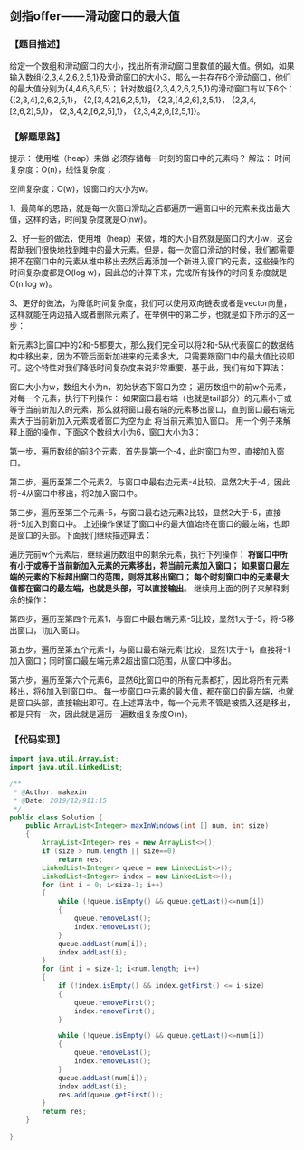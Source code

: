 ## 剑指offer——滑动窗口的最大值
### 【题目描述】
给定一个数组和滑动窗口的大小，找出所有滑动窗口里数值的最大值。例如，如果输入数组{2,3,4,2,6,2,5,1}及滑动窗口的大小3，那么一共存在6个滑动窗口，他们的最大值分别为{4,4,6,6,6,5}； 针对数组{2,3,4,2,6,2,5,1}的滑动窗口有以下6个： {[2,3,4],2,6,2,5,1}， {2,[3,4,2],6,2,5,1}， {2,3,[4,2,6],2,5,1}， {2,3,4,[2,6,2],5,1}， {2,3,4,2,[6,2,5],1}， {2,3,4,2,6,[2,5,1]}。
### 【解题思路】
提示：
使用堆（heap）来做
必须存储每一时刻的窗口中的元素吗？
解法：
时间复杂度：O(n)，线性复杂度；

空间复杂度：O(w)，设窗口的大小为w。

1、最简单的思路，就是每一次窗口滑动之后都遍历一遍窗口中的元素来找出最大值，这样的话，时间复杂度就是O(nw)。

2、好一些的做法，使用堆（heap）来做，堆的大小自然就是窗口的大小w，这会帮助我们很快地找到堆中的最大元素。但是，每一次窗口滑动的时候，我们都需要把不在窗口中的元素从堆中移出去然后再添加一个新进入窗口的元素，这些操作的时间复杂度都是O(log w)，因此总的计算下来，完成所有操作的时间复杂度就是O(n log w)。

3、更好的做法，为降低时间复杂度，我们可以使用双向链表或者是vector向量，这样就能在两边插入或者删除元素了。在举例中的第二步，也就是如下所示的这一步：


新元素3比窗口中的2和-5都要大，那么我们完全可以将2和-5从代表窗口的数据结构中移出来，因为不管后面新加进来的元素多大，只需要跟窗口中的最大值比较即可。这个特性对我们降低时间复杂度来说非常重要，基于此，我们有如下算法：

窗口大小为w，数组大小为n，初始状态下窗口为空；
遍历数组中的前w个元素，对每一个元素，执行下列操作：
如果窗口最右端（也就是tail部分）的元素小于或等于当前新加入的元素，那么就将窗口最右端的元素移出窗口，直到窗口最右端元素大于当前新加入元素或者窗口为空为止
将当前元素加入窗口。
用一个例子来解释上面的操作，下面这个数组大小为6，窗口大小为3：


第一步，遍历数组的前3个元素，首先是第一个-4，此时窗口为空，直接加入窗口。

第二步，遍历至第二个元素2，与窗口中最右边元素-4比较，显然2大于-4，因此将-4从窗口中移出，将2加入窗口中。

第三步，遍历至第三个元素-5，与窗口最右边元素2比较，显然2大于-5，直接将-5加入到窗口中。
上述操作保证了窗口中的最大值始终在窗口的最左端，也即是窗口的头部。下面我们继续描述算法：

遍历完前w个元素后，继续遍历数组中的剩余元素，执行下列操作：
**将窗口中所有小于或等于当前新加入元素的元素移出，将当前元素加入窗口；**
**如果窗口最左端的元素的下标超出窗口的范围，则将其移出窗口；**
**每个时刻窗口中的元素最大值都在窗口的最左端，也就是头部，可以直接输出**。
继续用上面的例子来解释剩余的操作：


第四步，遍历至第四个元素1，与窗口中最右端元素-5比较，显然1大于-5，将-5移出窗口，1加入窗口。

第五步，遍历至第五个元素-1，与窗口最右端元素1比较，显然1大于-1，直接将-1加入窗口；同时窗口最左端元素2超出窗口范围，从窗口中移出。

第六步，遍历至第六个元素6，显然6比窗口中的所有元素都打，因此将所有元素移出，将6加入到窗口中。
每一步窗口中元素的最大值，都在窗口的最左端，也就是窗口头部，直接输出即可。在上述算法中，每一个元素不管是被插入还是移出，都是只有一次，因此就是遍历一遍数组复杂度O(n)。

### 【代码实现】

```java
import java.util.ArrayList;
import java.util.LinkedList;

/**
 * @Author: makexin
 * @Date: 2019/12/911:15
 */
public class Solution {
    public ArrayList<Integer> maxInWindows(int [] num, int size)
    {
        ArrayList<Integer> res = new ArrayList<>();
        if (size > num.length || size==0)
            return res;
        LinkedList<Integer> queue = new LinkedList<>();
        LinkedList<Integer> index = new LinkedList<>();
        for (int i = 0; i<size-1; i++)
        {
            while (!queue.isEmpty() && queue.getLast()<=num[i])
            {
                queue.removeLast();
                index.removeLast();
            }
            queue.addLast(num[i]);
            index.addLast(i);
        }
        for (int i = size-1; i<num.length; i++)
        {
            if (!index.isEmpty() && index.getFirst() <= i-size)
            {
                queue.removeFirst();
                index.removeFirst();
            }

            while (!queue.isEmpty() && queue.getLast()<=num[i])
            {
                queue.removeLast();
                index.removeLast();
            }
            queue.addLast(num[i]);
            index.addLast(i);
            res.add(queue.getFirst());
        }
        return res;
    }
    
}

```